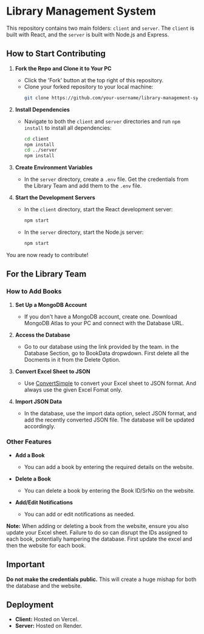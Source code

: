 # Library Management System

This repository contains two main folders: `client` and `server`. The `client` is built with React, and the `server` is built with Node.js and Express.

## How to Start Contributing

1. **Fork the Repo and Clone it to Your PC**
   - Click the 'Fork' button at the top right of this repository.
   - Clone your forked repository to your local machine:
     ```bash
     git clone https://github.com/your-username/library-management-system.git
     ```

2. **Install Dependencies**
   - Navigate to both the `client` and `server` directories and run `npm install` to install all dependencies:
     ```bash
     cd client
     npm install
     cd ../server
     npm install
     ```

3. **Create Environment Variables**
   - In the `server` directory, create a `.env` file. Get the credentials from the Library Team and add them to the `.env` file.

4. **Start the Development Servers**
   - In the `client` directory, start the React development server:
     ```bash
     npm start
     ```
   - In the `server` directory, start the Node.js server:
     ```bash
     npm start
     ```

You are now ready to contribute!

## For the Library Team

### How to Add Books

1. **Set Up a MongoDB Account**
   - If you don't have a MongoDB account, create one. Download MongoDB Atlas to your PC and connect with the Database URL.

2. **Access the Database**
   - Go to our database using the link provided by the team. in the Database Section, go to BookData dropwdown. First delete all the Docments in it from the Delete Option. 

3. **Convert Excel Sheet to JSON**
   - Use [ConvertSimple](https://www.convertsimple.com/convert-xlsx-to-json/) to convert your Excel sheet to JSON format. And always use the given Excel Fomat only.

4. **Import JSON Data**
   - In the database, use the import data option, select JSON format, and add the recently converted JSON file. The database will be updated accordingly.

### Other Features

- **Add a Book**
  - You can add a book by entering the required details on the website.

- **Delete a Book**
  - You can delete a book by entering the Book ID/SrNo on the website.

- **Add/Edit Notifications**
  - You can add or edit notifications as needed.

**Note:**
When adding or deleting a book from the website, ensure you also update your Excel sheet. Failure to do so can disrupt the IDs assigned to each book, potentially hampering the database. First update the excel and then the website for each book.

## Important

**Do not make the credentials public.** This will create a huge mishap for both the database and the website.

## Deployment

- **Client:** Hosted on Vercel.
- **Server:** Hosted on Render.
